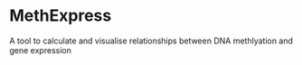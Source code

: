 # MethExpress
A tool to calculate and visualise relationships between DNA methlyation and gene expression
